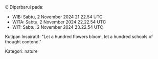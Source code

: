 ⏰ Diperbarui pada:
- WIB: Sabtu, 2 November 2024 21.22.54 UTC
- WITA: Sabtu, 2 November 2024 22.22.54 UTC
- WIT: Sabtu, 2 November 2024 23.22.54 UTC

Kutipan Inspiratif:
"Let a hundred flowers bloom, let a hundred schools of thought contend."


Kategori: nature

